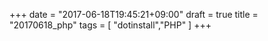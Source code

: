+++
date = "2017-06-18T19:45:21+09:00"
draft = true
title = "20170618_php"
tags = [ "dotinstall","PHP" ]
+++
